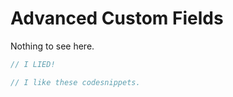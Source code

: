 # Advanced Custom Fields
Nothing to see here.

```php
// I LIED!

// I like these codesnippets.
```
